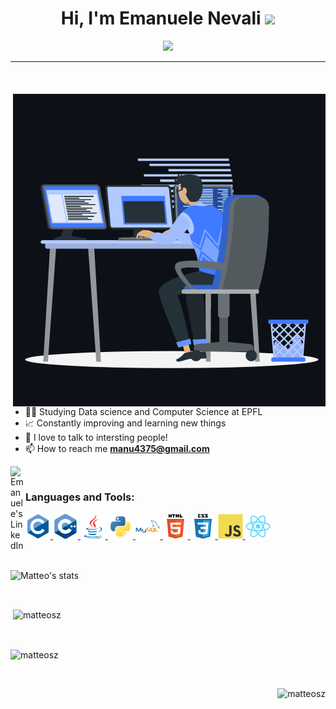 <h1 align="center">Hi, I'm Emanuele Nevali <img src="https://media.giphy.com/media/hvRJCLFzcasrR4ia7z/giphy.gif" width="35"></h1>
<p align="center">
  <a href="https://github.com/DenverCoder1/readme-typing-svg"><img src="https://readme-typing-svg.herokuapp.com?lines=Computer+Science;Software+Engineering%20|%20Machine+Learning;Solving%20new%20problems%20every%20day&center=true&width=500&height=50"></a>
</p>
<hr/>
<h4 align="center"></h4>
<br>
<p><img align="right" src="https://github.com/matteosz/matteosz/blob/Tank/src/coding_animation.gif" alt="matteosz" /></p>
<br>

- 🧙‍♂️ Studying Data science and Computer Science at EPFL
- 📈 Constantly improving and learning new things
- 💬 I love to talk to intersting people!
- 📫 How to reach me **manu4375@gmail.com**
<a href="https://www.linkedin.com/in/emanuele-nevali-090820245">
  <img align="left" alt="Emanuele's LinkedIn" width="24px" src="https://img.icons8.com/nolan/96/linkedin.png" />
</a>

<br>

<h3 align="left">Languages and Tools:</h3>
<p align="left"> <a href="https://www.cprogramming.com/" target="_blank"
    rel="noreferrer"> <img src="https://raw.githubusercontent.com/devicons/devicon/master/icons/c/c-original.svg"
      alt="c" width="40" height="40" /> </a> <a href="https://www.w3schools.com/cpp/" target="_blank" rel="noreferrer">
    <img src="https://raw.githubusercontent.com/devicons/devicon/master/icons/cplusplus/cplusplus-original.svg"
      alt="cplusplus" width="40" height="40" /> </a>  <a href="https://www.java.com" target="_blank" rel="noreferrer"> <img
      src="https://raw.githubusercontent.com/devicons/devicon/master/icons/java/java-original.svg" alt="java" width="40"
      height="40" /> </a>
  <a href="https://www.python.org" target="_blank" rel="noreferrer"> <img
      src="https://raw.githubusercontent.com/devicons/devicon/master/icons/python/python-original.svg" alt="python"
      width="40" height="40" /> </a>
  <a href="https://www.mysql.com/" target="_blank" rel="noreferrer"> <img
      src="https://raw.githubusercontent.com/devicons/devicon/master/icons/mysql/mysql-original-wordmark.svg"
      alt="mysql" width="40" height="40" /> </a> 
  <a href="https://www.w3.org/html/" target="_blank" rel="noreferrer"> <img
      src="https://raw.githubusercontent.com/devicons/devicon/master/icons/html5/html5-original-wordmark.svg"
      alt="html5" width="40" height="40" /> </a>
  <a href="https://www.w3schools.com/css/" target="_blank"
    rel="noreferrer"> <img
      src="https://raw.githubusercontent.com/devicons/devicon/master/icons/css3/css3-original-wordmark.svg" alt="css3"
      width="40" height="40" /> </a> <a href="https://developer.mozilla.org/en-US/docs/Web/JavaScript" target="_blank"
    rel="noreferrer"> <img
      src="https://raw.githubusercontent.com/devicons/devicon/master/icons/javascript/javascript-original.svg"
      alt="javascript" width="40" height="40" /> </a> 
  <a href="https://reactjs.org" target="_blank"
    rel="noreferrer"> <img
      src="https://github.com/devicons/devicon/blob/master/icons/react/react-original.svg"
      alt="react" width="40" height="40" /> </a> 
  </p>
<br>

<p><img align="center"
    src="https://github-readme-stats.vercel.app/api/top-langs?username=matteosz&show_icons=true&locale=en&layout=compact"
    alt="Matteo's stats" /></p>
<br>
<p>&nbsp;<img align="center" src="https://github-readme-stats.vercel.app/api?username=matteosz&show_icons=true&locale=en"
    alt="matteosz" /></p>
<br>
<p><img align="center" src="https://github-readme-streak-stats.herokuapp.com/?user=matteosz&" alt="matteosz" /></p>
<br>
<p align="right"><img src="https://komarev.com/ghpvc/?username=matteosz&label=Profile%20views&color=0e75b6&style=flat"
    alt="matteosz" /> 
</p>
